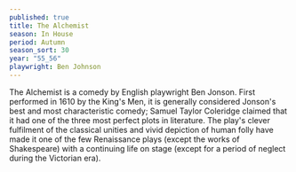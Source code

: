 ```yaml
---
published: true
title: The Alchemist
season: In House
period: Autumn
season_sort: 30
year: "55_56"
playwright: Ben Johnson
---
```


The Alchemist is a comedy by English playwright Ben Jonson. First performed in 1610 by the King's Men, it is generally considered Jonson's best and most characteristic comedy; Samuel Taylor Coleridge claimed that it had one of the three most perfect plots in literature. The play's clever fulfilment of the classical unities and vivid depiction of human folly have made it one of the few Renaissance plays (except the works of Shakespeare) with a continuing life on stage (except for a period of neglect during the Victorian era).